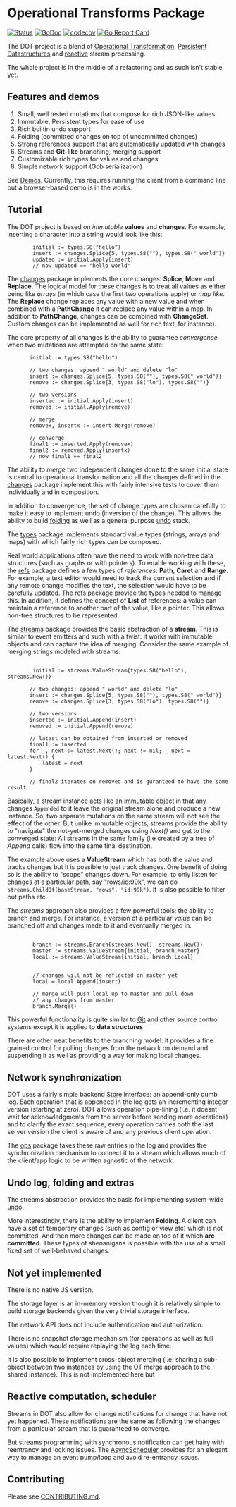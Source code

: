 # Operational Transforms Package

[![Status](https://travis-ci.org/dotchain/dot.svg?branch=master)](https://travis-ci.org/dotchain/dot?branch=master)
[![GoDoc](https://godoc.org/github.com/dotchain/dot?status.svg)](https://godoc.org/github.com/dotchain/dot)
[![codecov](https://codecov.io/gh/dotchain/dot/branch/master/graph/badge.svg)](https://codecov.io/gh/dotchain/dot)
[![Go Report Card](https://goreportcard.com/badge/github.com/dotchain/dot)](https://goreportcard.com/report/github.com/dotchain/dot)

The DOT project is a blend of [Operational
Transformation](https://en.wikipedia.org/wiki/Operational_transformation),
[Persistent
Datastructures](https://en.wikipedia.org/wiki/Persistent_data_structure)
and [reactive](https://en.wikipedia.org/wiki/Reactive_programming)
stream processing.

The whole project is in the middle of a refactoring and as such isn't
stable yet.

## Features and demos

1. Small, well tested mutations that compose for rich JSON-like values
2. Immutable, Persistent types for ease of use
3. Rich builtin undo support
4. Folding (committed changes on top of uncommitted changes)
5. Strong references support that are automatically updated with changes
6. Streams and **Git-like** branching, merging support
7. Customizable rich types for values and changes
8. Simple network support (Gob serialization)

See [Demos](https://github.com/dotchain/demos). Currently, this
requires running the client from a command line but a browser-based
demo is in the works.

## Tutorial

The DOT project is based on *immutable* **values** and
**changes**. For example, inserting a character into a string would
look like this:

```golang
        initial := types.S8("hello")
        insert := changes.Splice{5, types.S8(""), types.S8(" world")}
        updated := initial.Apply(insert)
        // now updated == "hello world"
```

The [changes](https://godoc.org/github.com/dotchain/dot/changes)
package implements the core changes: **Splice**, **Move** and
**Replace**.  The logical model for these changes is to treat all
values as either being like *arrays* (in which case the first two
operations apply) or *map like*.  The **Replace** change replaces any
value with a new value and when combined with a **PathChange** it can
replace any value within a map.  In addition to **PathChange**,
changes can be combined with **ChangeSet**.  Custom changes can be
implemented as well for rich text, for instance).

The core property of all changes is the ability to guarantee
*convergence* when two mutations are attempted on the same state:

```golang
       initial := types.S8("hello")

       // two changes: append " world" and delete "lo"
       insert := changes.Splice{5, types.S8(""), types.S8(" world")}
       remove := changes.Splice{3, types.S8("lo"), types.S8("")}

       // two versions
       inserted := initial.Apply(insert)
       removed := initial.Apply(remove)

       // merge
       removex, insertx := insert.Merge(remove)

       // converge
       final1 := inserted.Apply(removex)
       final2 := removed.Apply(insertx)
       // now final1 == final2
```

The ability to *merge* two independent changes done to the same
initial state is central to operational transformation and all the
changes defined in the
[changes](http://godoc.org/github.com/dotchain/dot/changes) package
implement this with fairly intensive tests to cover them individually
and in composition.

In addition to convergence, the set of change types are chosen
carefully to make it easy to implement undo (inversion of the
change). This allows the ability to build
[folding](https://godoc.org/github.com/dotchain/dot/x/fold) as well as
a general purpose
[undo](https://godoc.org/github.com/dotchain/dot/x/undo) stack.

The [types](https://godoc.org/github.com/dotchain/dot/x/types) package
implements standard value types (strings, arrays and maps) with which
fairly rich types can be composed.

Real world applications often have the need to work with non-tree data
structures (such as graphs or with pointers). To enable working with
these, the [refs](https://godoc.org/github.com/dotchain/dot/refs)
package defines a few types of *references*: **Path**, **Caret** and
**Range**.  For example, a text editor would need to track the current
selection and if any remote change modifies the text, the selection
would have to be carefully updated.  The
[refs](https://godoc.org/github.com/dotchain/dot/refs) package provide
the types needed to manage this.  In addition, it defines the concept
of **List** of references: a value can maintain a reference to another
part of the value, like a pointer. This allows non-tree structures to
be represented.

The [streams](https://godoc.org/github.com/dotchain/dot/streams)
package provides the basic abstraction of a **stream**.  This is
similar to event emitters and such with a twist: it works with
immutable objects and can capture the idea of merging. Consider the
same example of merging strings modeled with streams:

```golang

        initial := streams.ValueStream{types.S8("hello"), streams.New()}

       // two changes: append " world" and delete "lo"
       insert := changes.Splice{5, types.S8(""), types.S8(" world")}
       remove := changes.Splice{3, types.S8("lo"), types.S8("")}

       // two versions
       inserted := initial.Append(insert)
       removed := initial.Append(remove)

       // latest can be obtained from inserted or removed
       final1 := inserted
       for _, next := latest.Next(); next != nil; _ next = latest.Next() {
           latest = next
       }

       // final2 iterates on removed and is guranteed to have the same result
```

Basically, a stream instance acts like an immutable object in that any
changes `Appended` to it leave the original stream alone and produce a
new instance.  So, two separate mutations on the same stream will not
see the effect of the other.  But unlike immutable objects, streams
provide the ability to "navigate" the not-yet-merged changes using
*Next()* and get to the converged state: All streams in the same
family (i.e created by a tree of *Append* calls) flow into the same
final destination.

The example above uses a **ValueStream** which has both the value and
tracks changes but it is possible to just track changes.  One benefit
of doing so is the ability to "scope" changes down.  For example, to
only listen for changes at a particular path, say "rows/id:99k", we
can do `streams.ChildOf(baseStream, "rows", "id:99k")`.  It is also
possible to filter out paths etc.

The *streams* approach also provides a few powerful tools: the ability
to branch and merge.  For instance, a version of a particular *value*
can be branched off and changes made to it and eventually merged in:

```golang

        branch := streams.Branch{streams.New(), streams.New()}
        master := streams.ValueStream{initial, branch.Master}
        local := streams.ValueStream{initial, branch.Local}


        // changes will not be reflected on master yet
        local = local.Append(insert)

        // merge will push local up to master and pull down
        // any changes from master
        branch.Merge()
```

This powerful functionality is quite similar to
[Git](https://en.wikipedia.org/wiki/Git) and other source control
systems except it is applied to **data structures**

There are other neat benefits to the branching model: it provides a
fine grained control for pulling changes from the network on demand
and suspending it as well as providing a way for making local
changes.

## Network synchronization

DOT uses a fairly simple backend
[Store](https://godoc.org/github.com/dotchain/dot/ops#Store)
interface: an append-only dumb log. Each operation that is appended in
the log gets an incrementing integer version (starting at zero). DOT
allows operation pipe-lining (i.e. it doesnt wait for acknowledgments
from the server before sending more operations) and to clarify the
exact sequence, every operation carries both the last server version
the client is aware of and any previous client operation.

The [ops](https://godoc.org/github.com/dotchain/dot/ops) package takes
these raw entries in the log and provides the synchronization
mechanism to connect it to a stream which allows much of the
client/app logic to be written agnostic of the network.

## Undo log, folding and extras

The streams abstraction provides the basis for implementing
system-wide
[undo](https://godoc.org/github.com/dotchain/dot/x/undo).

More interestingly, there is the ability to implement **Folding**. A
client can have a set of temporary changes (such as config or view
etc) which is not committed.  And then more changes can be made on top
of it which **are committed**.  These types of shenanigans is possible
with the use of a small fixed set of well-behaved changes.

## Not yet implemented

There is no native JS version.

The storage layer is an in-memory version though it is relatively
simple to build storage backends given the very trivial storage
interface. 

The network API does not include authentication and authorization.

There is no snapshot storage mechanism (for operations as well as full
values) which would require replaying the log each time.

It is also possible to implement cross-object merging (i.e. sharing a
sub-object between two instances by using the OT merge approach to the
shared instance).  This is not implemented here but 

## Reactive computation, scheduler

Streams in DOT also allow for change notifications for change that
have not yet happened. These notifications are the same as following
the changes from a particular stream that is guaranteed to converge.

But streams programming with synchronous notification can get hairy
with reentrancy and locking issues.  The
[AsyncScheduler](https://godoc.org/github.com/dotchain/dot/streams#AsyncScheduler)
provides for an elegant way to manage an event pump/loop and avoid
re-entrancy issues. 

## Contributing

Please see [CONTRIBUTING.md](CONTRIBUTING.md).


